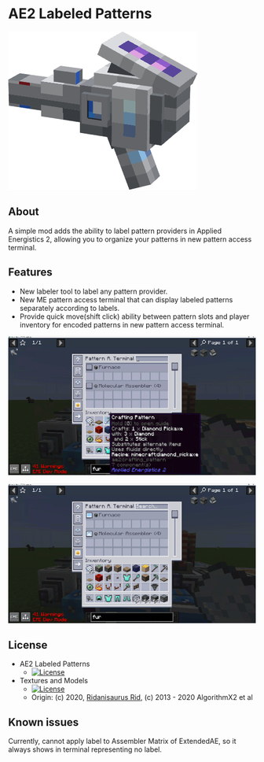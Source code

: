 # AE2 Labeled Patterns
![title icon](img/labeler_titleimg_lit.png)
## About
A simple mod adds the ability to label pattern providers in Applied Energistics 2, allowing you to organize your patterns in new pattern access terminal.
## Features
- New labeler tool to label any pattern provider.
- New ME pattern access terminal that can display labeled patterns separately according to labels.
- Provide quick move(shift click) ability between pattern slots and player inventory for encoded patterns in new pattern access terminal.

![show quick move](img/preview_show_quick_move_480p.gif)


![show change label](img/preview_show_change_label_480p.gif)

## License
* AE2 Labeled Patterns 
  - [![License](https://img.shields.io/badge/License-LGPLv3-blue.svg?style=flat-square)](LICENSE)
* Textures and Models
  - [![License](https://img.shields.io/badge/License-CC%20BY--NC--SA%203.0-yellow.svg?style=flat-square)](https://creativecommons.org/licenses/by-nc-sa/3.0/)
  - Origin: (c) 2020, [Ridanisaurus Rid](https://github.com/Ridanisaurus/), (c) 2013 - 2020 AlgorithmX2 et al
## Known issues
Currently, cannot apply label to Assembler Matrix of ExtendedAE, so it always shows in terminal representing no label.